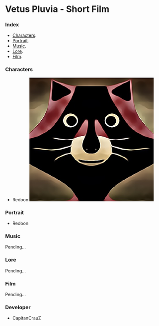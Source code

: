 # Vetus Pluvia - Short Film

### Index

- [Characters](#Characters).
- [Portrait](#Portrait).
- [Music](#Music).
- [Lore](#Lore).
- [Film](#Film).

### Characters
- Redoon
![Image text](https://github.com/CapitanCrauZ/Vetus-Pluvia/blob/master/Characters/Portrait/Redoon.png)

### Portrait
- Redoon

### Music
Pending...

### Lore
Pending...

### Film
Pending...

### Developer 
- CapitanCrauZ